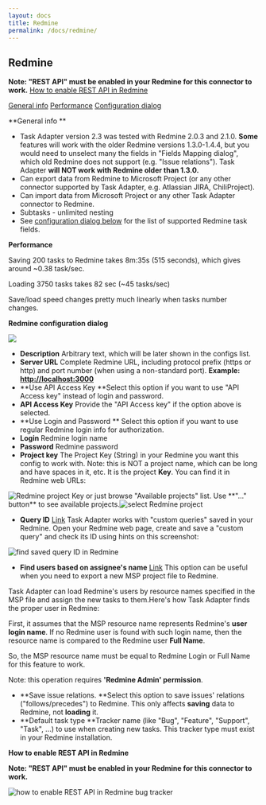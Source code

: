 ```yaml
---
layout: docs
title: Redmine
permalink: /docs/redmine/
---
```


## Redmine

**Note: "REST API" must be enabled in your Redmine for this connector to work.**
<a href="#rest_api">How to enable REST API in Redmine</a>

<p><a href="#general">General info</a>
<a href="#performance">Performance</a>
<a href="#dialog">Configuration dialog</a>

<a name="general"></a>**General info **

* Task Adapter version 2.3 was tested with Redmine 2.0.3 and 2.1.0.
 **Some** features will work with the older Redmine versions 1.3.0-1.4.4, but you would need to unselect
 many the fields in "Fields Mapping dialog", which old Redmine does not support (e.g. "Issue relations").
 Task Adapter **will NOT work with Redmine older than 1.3.0.**
* Can export data from Redmine to Microsoft Project (or any other connector supported by Task Adapter, e.g. Atlassian JIRA, ChiliProject).
* Can import data from Microsoft Project or any other Task Adapter connector to Redmine.
* Subtasks - unlimited nesting
* See <a href="#dialog">configuration dialog below</a> for the list of supported Redmine task fields.

<a name="performance"></a> **Performance**

Saving 200 tasks to Redmine takes 8m:35s (515 seconds), which gives around ~0.38 task/sec.

Loading 3750 tasks takes 82 sec (~45 tasks/sec)

Save/load speed changes pretty much linearly when tasks number changes.

<a name="dialog"></a>**Redmine configuration dialog**

<a href="http://www.taskadapter.com/wp-content/uploads/2012/05/edit_redmine4.png"><img src="http://www.taskadapter.com/wp-content/uploads/2012/05/edit_redmine4.png"/></a>

* **Description** Arbitrary text, which will be later shown in the configs list.
* **Server URL** Complete Redmine URL, including protocol prefix (https or http) and port number (when using a non-standard port).
 **Example: <a href="http://localhost:3000/">http://localhost:3000</a>**
* **Use API Access Key **Select this option if you want to use "API Access key" instead of login and password.
* **API Access Key** Provide the "API Access key" if the option above is selected.
* **Use Login and Password ** Select this option if you want to use regular Redmine login info for authorization.
* **Login** Redmine login name
* **Password** Redmine password
* **Project key** The Project Key (String) in your Redmine you want this config to work with. Note: this is NOT a project name, which can be long and have spaces in it, etc. It is the project **Key**. You can find it in Redmine web URLs:

<img src="http://www.taskadapter.com/wp-content/uploads/2012/05/redmine_project_key.png" alt="Redmine project Key" />
or just browse "Available projects" list.
Use **"..." button** to see available projects.<img src="http://www.taskadapter.com/wp-content/uploads/2012/05/select_project.png" alt="select Redmine project"/>

* **<a id="query_id" name="query_id"></a>Query ID** <a href="#query_id">Link</a> Task Adapter works with "custom queries" saved in your Redmine. Open your Redmine web page, create and save a "custom query" and check its ID using hints on this screenshot:

<img src="http://www.taskadapter.com/wp-content/uploads/2012/05/where_to_find_query_id_in_redmine.png" alt="find saved query ID in Redmine" /></p>
* <a name="find_assignees"></a>**Find users based on assignee's name** <a href="#find_assignees">Link</a>
 This option can be useful when you need to export a new MSP project file to Redmine.

Task Adapter can load Redmine's users by resource names specified in the MSP file and assign the new tasks to them.Here's how Task Adapter finds the proper user in Redmine:

First, it assumes that the MSP resource name represents Redmine's **user login name**.
If no Redmine user is found with such login name, then the resource name is compared to the Redmine user **Full Name**.

So, the MSP resource name must be equal to Redmine Login or Full Name for this feature to work.

Note: this operation requires **'Redmine Admin' permission**.
* **Save issue relations. **Select this option to save issues' relations ("follows/precedes") to Redmine. This only affects **saving** data to Redmine, not **loading** it.
* **Default task type **Tracker name (like "Bug", "Feature", "Support", "Task", ...) to use when creating new tasks. This tracker type must exist in your Redmine installation.

<a name="rest_api"></a>**How to enable REST API in Redmine**

**Note: "REST API" must be enabled in your Redmine for this connector to work.**

<img src="http://www.taskadapter.com/wp-content/uploads/2012/05/redmine_enable_rest_api.png" alt="how to enable REST API in Redmine bug tracker" />
